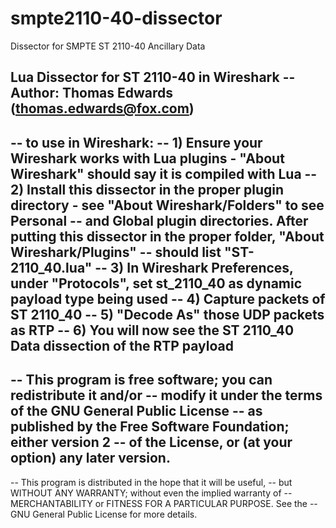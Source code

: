 # smpte2110-40-dissector
Dissector for SMPTE ST 2110-40 Ancillary Data

Lua Dissector for ST 2110-40 in Wireshark
-- Author: Thomas Edwards (thomas.edwards@fox.com)
--
-- to use in Wireshark:
-- 1) Ensure your Wireshark works with Lua plugins - "About Wireshark" should say it is compiled with Lua
-- 2) Install this dissector in the proper plugin directory - see "About Wireshark/Folders" to see Personal
--    and Global plugin directories.  After putting this dissector in the proper folder, "About Wireshark/Plugins"
--    should list "ST-2110_40.lua" 
-- 3) In Wireshark Preferences, under "Protocols", set st_2110_40 as dynamic payload type being used
-- 4) Capture packets of ST 2110_40
-- 5) "Decode As" those UDP packets as RTP
-- 6) You will now see the ST 2110_40 Data dissection of the RTP payload
--
-- This program is free software; you can redistribute it and/or
-- modify it under the terms of the GNU General Public License
-- as published by the Free Software Foundation; either version 2
-- of the License, or (at your option) any later version.
--
-- This program is distributed in the hope that it will be useful,
-- but WITHOUT ANY WARRANTY; without even the implied warranty of
-- MERCHANTABILITY or FITNESS FOR A PARTICULAR PURPOSE.  See the
-- GNU General Public License for more details.
